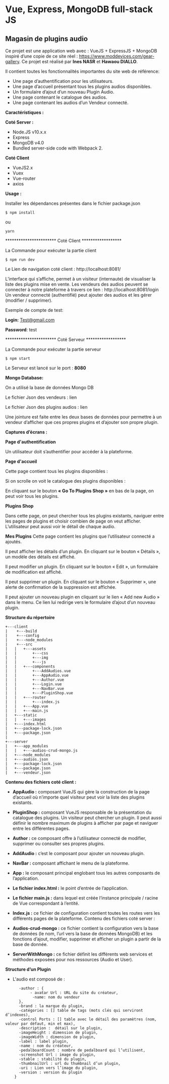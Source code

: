 # Vue, Express, MongoDB full-stack JS 
## Magasin de plugins audio


Ce projet est une application web avec : VueJS + ExpressJS + MongoDB inspiré d’une copie de ce site réel : https://www.moddevices.com/gear-gallery. Ce projet est réalisé par **Ines NASR** et **Hawaou DIALLO**. 


Il contient toutes les fonctionnalités importantes du site web de référence:

- Une page d’authentification pour les utilisateurs.
- Une page d’accueil présentant tous les plugins audios disponibles.
- Un formulaire d’ajout d’un nouveau Plugin Audio.
- Une page contenant le catalogue des audios.
- Une page contenant les audios d’un Vendeur connecté.

**Caractéristiques :**

**Coté Server :**

- Node.JS v10.x.x
- Express
- MongoDB v4.0
- Bundled server-side code with Webpack 2.

**Coté Client**

- VueJS2.x
- Vuex
- Vue-router
- axios 

**Usage :**

Installer les dépendances présentes dans le fichier package.json

```
$ npm install
```
ou
```
yarn
```

*********************** Coté Client ******************

La Commande pour exécuter la partie client

```
$ npm run dev
```

Le Lien de navigation coté client :  http://localhost:8081/

L’interface qui s’affiche, permet à un visiteur (internaute) de visualiser la liste des plugins mise en vente. 
Les vendeurs des audios peuvent se connecter à notre plateforme à travers ce lien : http://localhost:8081/login
Un vendeur connecté (authentifié) peut ajouter des audios et les gérer (modifier / supprimer).

Exemple de compte de test: 

**Login:** Test@gmail.com

**Password**: test

*********************** Coté Serveur ******************

La Commande pour exécuter la partie serveur

```
$ npm start
```

Le Serveur est lancé sur le port : **8080**

**Mongo Database:**

On a utilisé la base de données Mongo DB 

Le fichier Json des vendeurs : lien 

Le fichier Json des plugins audios : lien

Une jointure est faite entre les deux bases de données pour permettre à un vendeur d’afficher que ces propres plugins et d’ajouter son propre plugin.

**Captures d’écrans :**

**Page d'authentification**

Un utilisateur doit s’authentifier pour accéder à la plateforme.


**Page d'accueil**

Cette page contient tous les plugins disponibles :


Si on scrolle on voit le catalogue des plugins disponibles :

En cliquant sur le bouton **« Go To Plugins Shop »** en bas de la page, on peut voir tous les plugins.

**Plugins Shop**

Dans cette page, on peut chercher tous les plugins existants, naviguer entre les pages de plugins et choisir combien de page on veut afficher. L’utilisateur peut aussi voir le détail de chaque audio.



**Mes Plugins**
Cette page contient les plugins que l’utilisateur connecté a ajoutés.

Il peut afficher les détails d’un plugin. En cliquant sur le bouton « Détails », un modèle des détails est affiché.

Il peut modifier un plugin. En cliquant sur le bouton « Edit », un formulaire de modification est affiché.

Il peut supprimer un plugin. En cliquant sur le bouton « Supprimer », une alerte de confirmation de la suppression est affichée.

Il peut ajouter un nouveau plugin en cliquant sur le lien « Add new Audio » dans le menu. Ce lien lui redirige vers le formulaire d’ajout d’un nouveau plugin.


**Structure du répertoire**

```
+---client
|    +---build
|    +---config
|    +---node_modules
|    +---src
|   |   +---assets
|   |       +---css
|   |       +---img
|   |       +---js
|   |   +---components
|   |       +---AddAudios.vue
|   |       +---AppAudio.vue
|   |       +---Author.vue
|   |       +---Login.vue
|   |       +---NavBar.vue
|   |       +---PluginShop.vue
|   |   +---router 
|   |       +---index.js
|   |   +---App.vue 
|   |   +---main.js             
|   +---static
|   |   +---images
|   +---index.html
|   +---package-lock.json
|   +---package.json
|                   
+---server
|   +---app_modules
|   |   +---audios-crud-mongo.js
|   +---node_modules
|   +---audios.json
|   +---package-lock.json
|   +---package.json
|   +---vendeur.json
```

**Contenu des fichiers coté client :**

- **AppAudio :** composant VueJS qui gère la construction de la page d’accueil où n’importe quel visiteur peut voir la liste des plugins existants.

- **PluginShop :** composant VueJS responsable de la présentation du catalogue des plugins. Un visiteur peut chercher un plugin. Il peut aussi définir le nombre maximum de plugins à afficher par page et naviguer entre les différentes pages.

- **Author :**  ce composant offre à l’utilisateur connecté de modifier, supprimer ou consulter ses propres plugins.

- **AddAudio :** c’est le composant pour ajouter un nouveau plugin.

- **NavBar :** composant affichant le menu de la plateforme.

- **App :** le composant principal englobant tous les autres composants de l’application.

- **Le fichier index.html :** le point d’entrée de l’application.

- **Le fichier main.js :** dans lequel est créée l’instance principale / racine de Vue correspondant à l’entité.

- **Index.js :** ce fichier de configuration contient toutes les routes vers les différents pages de la plateforme.
Contenu des fichiers coté server :

- **Audios-crud-mongo :** ce fichier contient la configuration vers la base de données (le nom, l’url vers la base de données MongoDB) et les fonctions d’ajout, modifier, supprimer et afficher un plugin a partir de la base de donnée.

- **ServerWithMongo :** ce fichier définit les différents web services et méthodes exposées pour nos ressources (Audio et User).


**Structure d’un Plugin** 	

- L'audio est composé de :
```
      -author : {
           - avatar Url : URL du site du créateur,
            -name: nom du vendeur
      }, 
      -brand : la marque du plugin, 
      -catégories : [] table de tags (mots clés qui serviront d’indexes),
      -control Ports : [] table avec le détail des paramètres (nom, valeur par défaut, min et max), 
      -description :  détail sur le plugin, 
      -imageHeight : dimension de plugin, 
      -imageWidth : dimension de plugin, 
      -label : label plugin, 
      -name : nom du créateur, 
      -pedalboardCount : nombre de pedalboard qui l’utilisent, 
      -screenshot Url : image du plugin,
      -stable : stabilité du plugin, 
      -thumbnailUrl : url du thumbnail d’un plugin,
      -uri : Lien vers l’image du plugin, 
      -version : version du plugin
    } 
    

